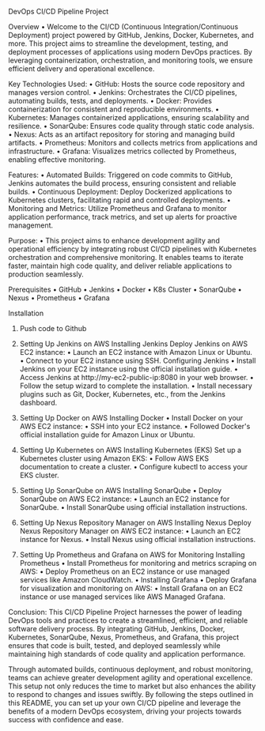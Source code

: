 DevOps CI/CD Pipeline Project

Overview
	•	Welcome to the CI/CD (Continuous Integration/Continuous Deployment) project powered by GitHub, Jenkins, Docker, Kubernetes, and more. This project aims to streamline the development, testing, and deployment processes of applications using modern DevOps practices. By leveraging containerization, orchestration, and monitoring tools, we ensure efficient delivery and operational excellence.

 Key Technologies Used:
	•	GitHub: Hosts the source code repository and manages version control.
	•	Jenkins: Orchestrates the CI/CD pipelines, automating builds, tests, and deployments.
	•	Docker: Provides containerization for consistent and reproducible environments.
	•	Kubernetes: Manages containerized applications, ensuring scalability and resilience.
	•	SonarQube: Ensures code quality through static code analysis.
	•	Nexus: Acts as an artifact repository for storing and managing build artifacts.
	•	Prometheus: Monitors and collects metrics from applications and infrastructure.
	•	Grafana: Visualizes metrics collected by Prometheus, enabling effective monitoring.

 Features:
	•	Automated Builds: Triggered on code commits to GitHub, Jenkins automates the build process, ensuring consistent and reliable builds.
	•	Continuous Deployment: Deploy Dockerized applications to Kubernetes clusters, facilitating rapid and controlled deployments.
	•	Monitoring and Metrics: Utilize Prometheus and Grafana to monitor application performance, track metrics, and set up alerts for proactive management.

 Purpose:
	•	This project aims to enhance development agility and operational efficiency by integrating robust CI/CD pipelines with Kubernetes orchestration and comprehensive monitoring. It enables teams to iterate faster, maintain high code quality, and deliver reliable applications to production seamlessly.

Prerequisites
	•	GitHub 
	•	Jenkins
	•	Docker
	•	K8s Cluster
	•	SonarQube
	•	Nexus
	•	Prometheus
	•	Grafana

 Installation
1. Push code to Github

2. Setting Up Jenkins on AWS
Installing Jenkins
Deploy Jenkins on AWS EC2 instance:
	•	Launch an EC2 instance with Amazon Linux or Ubuntu.
	•	Connect to your EC2 instance using SSH.
Configuring Jenkins
	•	Install Jenkins on your EC2 instance using the official installation guide.
	•	Access Jenkins at http://my-ec2-public-ip:8080 in your web browser.
	•	Follow the setup wizard to complete the installation.
	•	Install necessary plugins such as Git, Docker, Kubernetes, etc., from the Jenkins dashboard.

3. Setting Up Docker on AWS
Installing Docker
	•	Install Docker on your AWS EC2 instance:
	•	SSH into your EC2 instance.
	•	Followed Docker's official installation guide for Amazon Linux or Ubuntu.

4. Setting Up Kubernetes on AWS
Installing Kubernetes (EKS)
Set up a Kubernetes cluster using Amazon EKS:
	•	Follow AWS EKS documentation to create a cluster.
	•	Configure kubectl to access your EKS cluster.

5. Setting Up SonarQube on AWS
Installing SonarQube
	•	Deploy SonarQube on AWS EC2 instance:
	•	Launch an EC2 instance for SonarQube.
	•	Install SonarQube using official installation instructions.

6. Setting Up Nexus Repository Manager on AWS
Installing Nexus
Deploy Nexus Repository Manager on AWS EC2 instance:
	•	Launch an EC2 instance for Nexus.
	•	Install Nexus using official installation instructions.

7. Setting Up Prometheus and Grafana on AWS for Monitoring
Installing Prometheus
	•	Install Prometheus for monitoring and metrics scraping on AWS:
	•	Deploy Prometheus on an EC2 instance or use managed services like Amazon CloudWatch.
	•	Installing Grafana
	•	Deploy Grafana for visualization and monitoring on AWS:
	•	Install Grafana on an EC2 instance or use managed services like AWS Managed Grafana.

Conclusion: 
This CI/CD Pipeline Project harnesses the power of leading DevOps tools and practices to create a streamlined, efficient, and reliable software delivery process. By integrating GitHub, Jenkins, Docker, Kubernetes, SonarQube, Nexus, Prometheus, and Grafana, this project ensures that code is built, tested, and deployed seamlessly while maintaining high standards of code quality and application performance.

Through automated builds, continuous deployment, and robust monitoring, teams can achieve greater development agility and operational excellence. This setup not only reduces the time to market but also enhances the ability to respond to changes and issues swiftly. By following the steps outlined in this README, you can set up your own CI/CD pipeline and leverage the benefits of a modern DevOps ecosystem, driving your projects towards success with confidence and ease.


